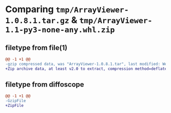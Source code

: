 # Comparing `tmp/ArrayViewer-1.0.8.1.tar.gz` & `tmp/ArrayViewer-1.1-py3-none-any.whl.zip`

## filetype from file(1)

```diff
@@ -1 +1 @@
-gzip compressed data, was "ArrayViewer-1.0.8.1.tar", last modified: Wed Oct  4 20:01:00 2023, max compression
+Zip archive data, at least v2.0 to extract, compression method=deflate
```

## filetype from diffoscope

```diff
@@ -1 +1 @@
-GzipFile
+ZipFile
```

